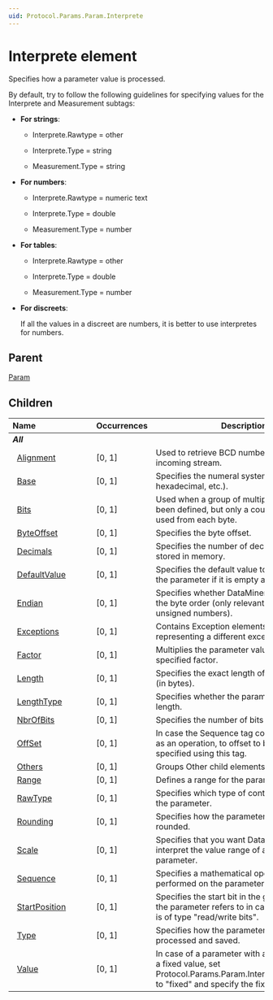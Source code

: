 ```yaml
---
uid: Protocol.Params.Param.Interprete
---
```


# Interprete element

Specifies how a parameter value is processed.

By default, try to follow the following guidelines for specifying values for the Interprete and Measurement subtags:

- **For strings**:

  - Interprete.Rawtype = other

  - Interprete.Type = string

  - Measurement.Type = string

- **For numbers**:

  - Interprete.Rawtype = numeric text

  - Interprete.Type = double

  - Measurement.Type = number 

- **For tables**:

  - Interprete.Rawtype = other

  - Interprete.Type = double

  - Measurement.Type = number 

- **For discreets**:

  If all the values in a discreet are numbers, it is better to use interpretes for numbers.

## Parent

[Param](xref:Protocol.Params.Param)

## Children

|Name&nbsp;&nbsp;&nbsp;&nbsp;&nbsp;&nbsp;&nbsp;&nbsp;&nbsp;&nbsp;&nbsp;&nbsp;&nbsp;&nbsp;&nbsp;&nbsp;&nbsp;&nbsp;&nbsp;&nbsp;&nbsp;&nbsp;&nbsp;&nbsp;|Occurrences|Description|
|--- |--- |--- |
|***All***|||
|&nbsp;&nbsp;[Alignment](xref:Protocol.Params.Param.Interprete.Alignment)|[0, 1]|Used to retrieve BCD numbers from an incoming stream.|
|&nbsp;&nbsp;[Base](xref:Protocol.Params.Param.Interprete.Base)|[0, 1]|Specifies the numeral system (decimal, hexadecimal, etc.).|
|&nbsp;&nbsp;[Bits](xref:Protocol.Params.Param.Interprete.Bits)|[0, 1]|Used when a group of multiple bytes has been defined, but only a couple of bits are used from each byte.|
|&nbsp;&nbsp;[ByteOffset](xref:Protocol.Params.Param.Interprete.ByteOffset)|[0, 1]|Specifies the byte offset.|
|&nbsp;&nbsp;[Decimals](xref:Protocol.Params.Param.Interprete.Decimals)|[0, 1]|Specifies the number of decimals that will be stored in memory.|
|&nbsp;&nbsp;[DefaultValue](xref:Protocol.Params.Param.Interprete.DefaultValue)|[0, 1]|Specifies the default value to be assigned to the parameter if it is empty after startup.|
|&nbsp;&nbsp;[Endian](xref:Protocol.Params.Param.Interprete.Endian)|[0, 1]|Specifies whether DataMiner must reverse the byte order (only relevant in case of unsigned numbers).|
|&nbsp;&nbsp;[Exceptions](xref:Protocol.Params.Param.Interprete.Exceptions)|[0, 1]|Contains Exception elements, each representing a different exceptional state.|
|&nbsp;&nbsp;[Factor](xref:Protocol.Params.Param.Interprete.Factor)|[0, 1]|Multiplies the parameter value with the specified factor.|
|&nbsp;&nbsp;[Length](xref:Protocol.Params.Param.Interprete.Length)|[0, 1]|Specifies the exact length of the parameter (in bytes).|
|&nbsp;&nbsp;[LengthType](xref:Protocol.Params.Param.Interprete.LengthType)|[0, 1]|Specifies whether the parameter has a fixed length.|
|&nbsp;&nbsp;[NbrOfBits](xref:Protocol.Params.Param.Interprete.NbrOfBits)|[0, 1]|Specifies the number of bits needed.|
|&nbsp;&nbsp;[OffSet](xref:Protocol.Params.Param.Interprete.OffSet)|[0, 1]|In case the Sequence tag contains "OffSet " as an operation, to offset to be added can be specified using this tag.|
|&nbsp;&nbsp;[Others](xref:Protocol.Params.Param.Interprete.Others)|[0, 1]|Groups Other child elements.|
|&nbsp;&nbsp;[Range](xref:Protocol.Params.Param.Interprete.Range)|[0, 1]|Defines a range for the parameter values.|
|&nbsp;&nbsp;[RawType](xref:Protocol.Params.Param.Interprete.RawType)|[0, 1]|Specifies which type of content is allowed in the parameter.|
|&nbsp;&nbsp;[Rounding](xref:Protocol.Params.Param.Interprete.Rounding)|[0, 1]|Specifies how the parameter value is rounded.|
|&nbsp;&nbsp;[Scale](xref:Protocol.Params.Param.Interprete.Scale)|[0, 1]|Specifies that you want DataMiner to re-interpret the value range of a particular parameter.|
|&nbsp;&nbsp;[Sequence](xref:Protocol.Params.Param.Interprete.Sequence)|[0, 1]|Specifies a mathematical operation to be performed on the parameter value.|
|&nbsp;&nbsp;[StartPosition](xref:Protocol.Params.Param.Interprete.StartPosition)|[0, 1]|Specifies the start bit in the group to which the parameter refers to in case the parameter is of type "read/write bits".|
|&nbsp;&nbsp;[Type](xref:Protocol.Params.Param.Interprete.Type)|[0, 1]|Specifies how the parameter should be processed and saved.|
|&nbsp;&nbsp;[Value](xref:Protocol.Params.Param.Interprete.Value)|[0, 1]|In case of a parameter with a fixed length and a fixed value, set Protocol.Params.Param.Interprete.LengthType to "fixed" and specify the fixed value here.|
